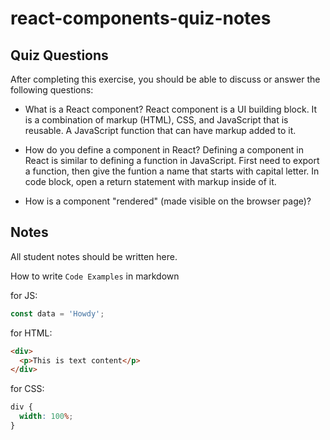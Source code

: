 # react-components-quiz-notes

## Quiz Questions

After completing this exercise, you should be able to discuss or answer the following questions:

- What is a React component?
  React component is a UI building block. It is a combination of markup (HTML), CSS, and JavaScript that is reusable.
  A JavaScript function that can have markup added to it.

- How do you define a component in React?
  Defining a component in React is similar to defining a function in JavaScript.
  First need to export a function, then give the funtion a name that starts with capital letter.
  In code block, open a return statement with markup inside of it.

- How is a component "rendered" (made visible on the browser page)?

## Notes

All student notes should be written here.

How to write `Code Examples` in markdown

for JS:

```javascript
const data = 'Howdy';
```

for HTML:

```html
<div>
  <p>This is text content</p>
</div>
```

for CSS:

```css
div {
  width: 100%;
}
```
